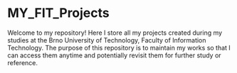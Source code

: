 # MY_FIT_Projects
Welcome to my repository! Here I store all my projects created during my studies at the Brno University of Technology, Faculty of Information Technology. The purpose of this repository is to maintain my works so that I can access them anytime and potentially revisit them for further study or reference.
